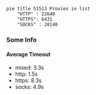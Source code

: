 
```mermaid
pie title 51513 Proxies in list
    "HTTP" : 22640
    "HTTPS": 6431
    "SOCKS" : 28140
```

### Some Info
#### Average Timeout

- mixed: 3.3s
- http: 1.5s
- https: 8.3s
- socks: 4.9s